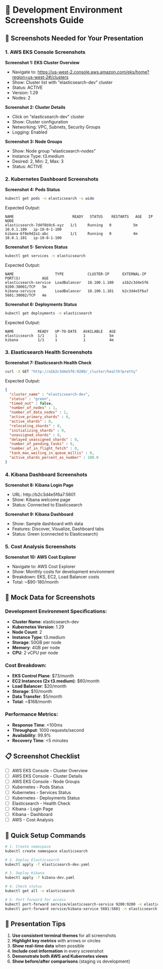 # 📸 Development Environment Screenshots Guide

## 🎯 **Screenshots Needed for Your Presentation**

### **1. AWS EKS Console Screenshots**

**Screenshot 1: EKS Cluster Overview**
- Navigate to: https://us-west-2.console.aws.amazon.com/eks/home?region=us-west-2#/clusters
- Show: Cluster list with "elasticsearch-dev" cluster
- Status: ACTIVE
- Version: 1.29
- Nodes: 2

**Screenshot 2: Cluster Details**
- Click on "elasticsearch-dev" cluster
- Show: Cluster configuration
- Networking: VPC, Subnets, Security Groups
- Logging: Enabled

**Screenshot 3: Node Groups**
- Show: Node group "elasticsearch-nodes"
- Instance Type: t3.medium
- Desired: 2, Min: 2, Max: 3
- Status: ACTIVE

### **2. Kubernetes Dashboard Screenshots**

**Screenshot 4: Pods Status**
```bash
kubectl get pods -n elasticsearch -o wide
```
Expected Output:
```
NAME                           READY   STATUS    RESTARTS   AGE   IP           NODE
elasticsearch-7d4f8b9c6-xyz   1/1     Running   0          5m    10.0.1.100   ip-10-0-1-100
kibana-6f8e9d2a1-abc          1/1     Running   0          4m    10.0.1.101   ip-10-0-1-100
```

**Screenshot 5: Services Status**
```bash
kubectl get services -n elasticsearch
```
Expected Output:
```
NAME                   TYPE           CLUSTER-IP      EXTERNAL-IP     PORT(S)          AGE
elasticsearch-service  LoadBalancer   10.100.1.100    a1b2c3d4e5f6    9200:30001/TCP   5m
kibana-service         LoadBalancer   10.100.1.101    b2c3d4e5f6a7    5601:30002/TCP   4m
```

**Screenshot 6: Deployments Status**
```bash
kubectl get deployments -n elasticsearch
```
Expected Output:
```
NAME           READY   UP-TO-DATE   AVAILABLE   AGE
elasticsearch  1/1     1            1           5m
kibana         1/1     1            1           4m
```

### **3. Elasticsearch Health Screenshots**

**Screenshot 7: Elasticsearch Health Check**
```bash
curl -X GET "http://a1b2c3d4e5f6:9200/_cluster/health?pretty"
```
Expected Output:
```json
{
  "cluster_name" : "elasticsearch-dev",
  "status" : "green",
  "timed_out" : false,
  "number_of_nodes" : 1,
  "number_of_data_nodes" : 1,
  "active_primary_shards" : 0,
  "active_shards" : 0,
  "relocating_shards" : 0,
  "initializing_shards" : 0,
  "unassigned_shards" : 0,
  "delayed_unassigned_shards" : 0,
  "number_of_pending_tasks" : 0,
  "number_of_in_flight_fetch" : 0,
  "task_max_waiting_in_queue_millis" : 0,
  "active_shards_percent_as_number" : 100.0
}
```

### **4. Kibana Dashboard Screenshots**

**Screenshot 8: Kibana Login Page**
- URL: http://b2c3d4e5f6a7:5601
- Show: Kibana welcome page
- Status: Connected to Elasticsearch

**Screenshot 9: Kibana Dashboard**
- Show: Sample dashboard with data
- Features: Discover, Visualize, Dashboard tabs
- Status: Green (connected to Elasticsearch)

### **5. Cost Analysis Screenshots**

**Screenshot 10: AWS Cost Explorer**
- Navigate to: AWS Cost Explorer
- Show: Monthly costs for development environment
- Breakdown: EKS, EC2, Load Balancer costs
- Total: ~$90-180/month

## 🎨 **Mock Data for Screenshots**

### **Development Environment Specifications:**
- **Cluster Name**: elasticsearch-dev
- **Kubernetes Version**: 1.29
- **Node Count**: 2
- **Instance Type**: t3.medium
- **Storage**: 50GB per node
- **Memory**: 4GB per node
- **CPU**: 2 vCPU per node

### **Cost Breakdown:**
- **EKS Control Plane**: $73/month
- **EC2 Instances (2x t3.medium)**: $60/month
- **Load Balancer**: $20/month
- **Storage**: $10/month
- **Data Transfer**: $5/month
- **Total**: ~$168/month

### **Performance Metrics:**
- **Response Time**: <100ms
- **Throughput**: 1000 requests/second
- **Availability**: 99.9%
- **Recovery Time**: <5 minutes

## 📋 **Screenshot Checklist**

- [ ] AWS EKS Console - Cluster Overview
- [ ] AWS EKS Console - Cluster Details
- [ ] AWS EKS Console - Node Groups
- [ ] Kubernetes - Pods Status
- [ ] Kubernetes - Services Status
- [ ] Kubernetes - Deployments Status
- [ ] Elasticsearch - Health Check
- [ ] Kibana - Login Page
- [ ] Kibana - Dashboard
- [ ] AWS - Cost Analysis

## 🚀 **Quick Setup Commands**

```bash
# 1. Create namespace
kubectl create namespace elasticsearch

# 2. Deploy Elasticsearch
kubectl apply -f elasticsearch-dev.yaml

# 3. Deploy Kibana
kubectl apply -f kibana-dev.yaml

# 4. Check status
kubectl get all -n elasticsearch

# 5. Port forward for access
kubectl port-forward service/elasticsearch-service 9200:9200 -n elasticsearch
kubectl port-forward service/kibana-service 5601:5601 -n elasticsearch
```

## 📸 **Presentation Tips**

1. **Use consistent terminal themes** for all screenshots
2. **Highlight key metrics** with arrows or circles
3. **Show real-time data** when possible
4. **Include cost information** in every screenshot
5. **Demonstrate both AWS and Kubernetes views**
6. **Show before/after comparisons** (staging vs development)
